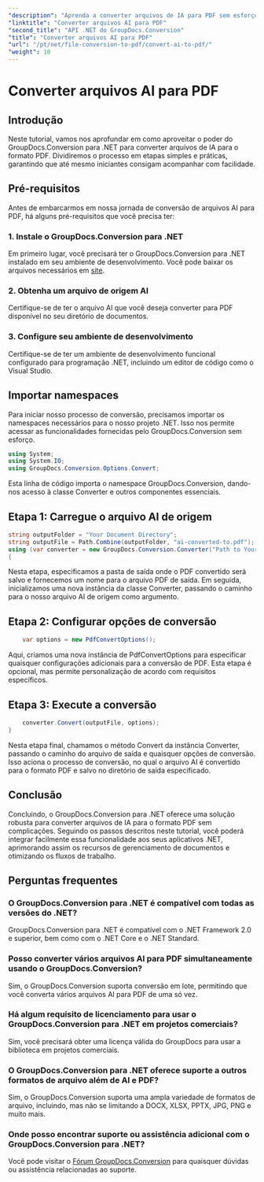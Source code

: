 ```yaml
---
"description": "Aprenda a converter arquivos de IA para PDF sem esforço usando o GroupDocs.Conversion para .NET. Simplifique seus fluxos de trabalho de gerenciamento de documentos."
"linktitle": "Converter arquivos AI para PDF"
"second_title": "API .NET do GroupDocs.Conversion"
"title": "Converter arquivos AI para PDF"
"url": "/pt/net/file-conversion-to-pdf/convert-ai-to-pdf/"
"weight": 10
---
```


# Converter arquivos AI para PDF

## Introdução
Neste tutorial, vamos nos aprofundar em como aproveitar o poder do GroupDocs.Conversion para .NET para converter arquivos de IA para o formato PDF. Dividiremos o processo em etapas simples e práticas, garantindo que até mesmo iniciantes consigam acompanhar com facilidade.
## Pré-requisitos
Antes de embarcarmos em nossa jornada de conversão de arquivos AI para PDF, há alguns pré-requisitos que você precisa ter:
### 1. Instale o GroupDocs.Conversion para .NET
Em primeiro lugar, você precisará ter o GroupDocs.Conversion para .NET instalado em seu ambiente de desenvolvimento. Você pode baixar os arquivos necessários em [site](https://releases.groupdocs.com/conversion/net/).
### 2. Obtenha um arquivo de origem AI
Certifique-se de ter o arquivo AI que você deseja converter para PDF disponível no seu diretório de documentos.
### 3. Configure seu ambiente de desenvolvimento
Certifique-se de ter um ambiente de desenvolvimento funcional configurado para programação .NET, incluindo um editor de código como o Visual Studio.

## Importar namespaces
Para iniciar nosso processo de conversão, precisamos importar os namespaces necessários para o nosso projeto .NET. Isso nos permite acessar as funcionalidades fornecidas pelo GroupDocs.Conversion sem esforço.

```csharp
using System;
using System.IO;
using GroupDocs.Conversion.Options.Convert;
```
Esta linha de código importa o namespace GroupDocs.Conversion, dando-nos acesso à classe Converter e outros componentes essenciais.
## Etapa 1: Carregue o arquivo AI de origem
```csharp
string outputFolder = "Your Document Directory";
string outputFile = Path.Combine(outputFolder, "ai-converted-to.pdf");
using (var converter = new GroupDocs.Conversion.Converter("Path to Your AI File"))
{
```
Nesta etapa, especificamos a pasta de saída onde o PDF convertido será salvo e fornecemos um nome para o arquivo PDF de saída. Em seguida, inicializamos uma nova instância da classe Converter, passando o caminho para o nosso arquivo AI de origem como argumento.
## Etapa 2: Configurar opções de conversão
```csharp
	var options = new PdfConvertOptions();
```
Aqui, criamos uma nova instância de PdfConvertOptions para especificar quaisquer configurações adicionais para a conversão de PDF. Esta etapa é opcional, mas permite personalização de acordo com requisitos específicos.
## Etapa 3: Execute a conversão
```csharp
	converter.Convert(outputFile, options);
}
```
Nesta etapa final, chamamos o método Convert da instância Converter, passando o caminho do arquivo de saída e quaisquer opções de conversão. Isso aciona o processo de conversão, no qual o arquivo AI é convertido para o formato PDF e salvo no diretório de saída especificado.

## Conclusão
Concluindo, o GroupDocs.Conversion para .NET oferece uma solução robusta para converter arquivos de IA para o formato PDF sem complicações. Seguindo os passos descritos neste tutorial, você poderá integrar facilmente essa funcionalidade aos seus aplicativos .NET, aprimorando assim os recursos de gerenciamento de documentos e otimizando os fluxos de trabalho.
## Perguntas frequentes
### O GroupDocs.Conversion para .NET é compatível com todas as versões do .NET?
GroupDocs.Conversion para .NET é compatível com o .NET Framework 2.0 e superior, bem como com o .NET Core e o .NET Standard.
### Posso converter vários arquivos AI para PDF simultaneamente usando o GroupDocs.Conversion?
Sim, o GroupDocs.Conversion suporta conversão em lote, permitindo que você converta vários arquivos AI para PDF de uma só vez.
### Há algum requisito de licenciamento para usar o GroupDocs.Conversion para .NET em projetos comerciais?
Sim, você precisará obter uma licença válida do GroupDocs para usar a biblioteca em projetos comerciais.
### O GroupDocs.Conversion para .NET oferece suporte a outros formatos de arquivo além de AI e PDF?
Sim, o GroupDocs.Conversion suporta uma ampla variedade de formatos de arquivo, incluindo, mas não se limitando a DOCX, XLSX, PPTX, JPG, PNG e muito mais.
### Onde posso encontrar suporte ou assistência adicional com o GroupDocs.Conversion para .NET?
Você pode visitar o [Fórum GroupDocs.Conversion](https://forum.groupdocs.com/c/conversion/11) para quaisquer dúvidas ou assistência relacionadas ao suporte.